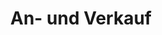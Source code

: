 ---
title: "An- und Verkauf"
url: /leipzig/an-und-verkauf-stuttgarter-allee/
shop: Gebrauchtwaren
---
